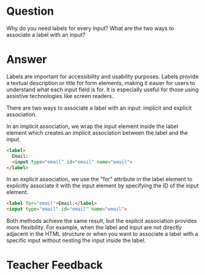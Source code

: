 # Question
Why do you need labels for every input? What are the two ways to associate a label with an input?

# Answer
Labels are important for accessibility and usability purposes. Labels provide a textual description or title for form elements, making it easier for users to understand what each input field is for. It is especially useful for those using assistive technologies like screen readers. 

There are two ways to associate a label with an input: implicit and explicit association. 

In an implicit association, we wrap the input element inside the label element which creates an implicit association between the label and the input. 
```html
<label>
  Email: 
  <input type="email" id="email" name="email">
</label>
```

In an explicit association, we use the "for" attribute in the label element to explicitly associate it with the input element by specifying the ID of the input element. 

```html
<label for="email">Email:</label>
<input type="email" id="email" name="email">
```

Both methods achieve the same result, but the explicit association provides more flexibility. For example, when the label and input are not directly adjacent in the HTML structure or when you want to associate a label with a specific input without nesting the input inside the label. 

# Teacher Feedback